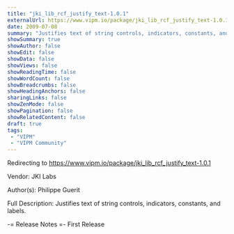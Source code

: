 ```yaml
---
title: "jki_lib_rcf_justify_text-1.0.1"
externalUrl: https://www.vipm.io/package/jki_lib_rcf_justify_text-1.0.1
date: 2009-07-08
summary: "Justifies text of string controls, indicators, constants, and labels."
showSummary: true
showAuthor: false
showEdit: false
showData: false
showViews: false
showReadingTime: false
showWordCount: false
showBreadcrumbs: false
showHeadingAnchors: false
sharingLinks: false
showZenMode: false
showPagination: false
showRelatedContent: false
draft: true
tags:
 - "VIPM"
 - "VIPM Community"
---
```


Redirecting to https://www.vipm.io/package/jki_lib_rcf_justify_text-1.0.1

Vendor: JKI Labs

Author(s): Philippe Guerit
 
Full Description:
Justifies text of string controls, indicators, constants, and labels.

-= Release Notes =-
First Release